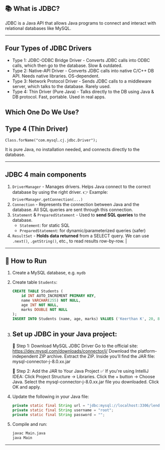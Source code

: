 ## 📚 What is JDBC?

JDBC is a Java API that allows Java programs to connect and interact with relational databases like MySQL.

---


Four Types of JDBC Drivers
---

- Type 1: JDBC-ODBC Bridge Driver - Converts JDBC calls into ODBC calls, which then go to the database. Slow & outdated.
- Type 2: Native-API Driver - Converts JDBC calls into native C/C++ DB API. Needs native libraries. OS-dependent.
- Type 3: Network Protocol Driver - Sends JDBC calls to a middleware server, which talks to the database. Rarely used.
- Type 4: Thin Driver (Pure Java) - Talks directly to the DB using Java & DB protocol. Fast, portable. Used in real apps.


Which One Do We Use?
--
Type 4 (Thin Driver) 
-
    Class.forName("com.mysql.cj.jdbc.Driver");
It is pure Java, no installation needed, and connects directly to the database.


---


## JDBC 4 main components
1. `DriverManager` - Manages drivers. Helps Java connect to the correct database by using the right driver.
     👉 Example: `DriverManager.getConnection(...)`         
2. `Connection` - Represents the connection between Java and the database.
    All SQL queries are sent through this connection.                                   
3. `Statement` & `PreparedStatement` - Used to **send SQL queries** to the database. 
     - `Statement`: for static SQL
     - `PreparedStatement`: for dynamic/parameterized queries (safer) 
4. `ResultSet` - **Holds data returned** from a SELECT query.
    We can use `.next()`, `.getString()`, etc., to read results row-by-row.                                 |


---


## 🧪 How to Run

1. Create a MySQL database, e.g. `mydb`
2. Create table `Students`:
    ```sql
    CREATE TABLE Students (
        id INT AUTO_INCREMENT PRIMARY KEY,
        name VARCHAR(255) NOT NULL,
        age INT NOT NULL,
        marks DOUBLE NOT NULL
    );
    INSERT INTO Students (name, age, marks) VALUES ('Keerthan K', 20, 85.5);
    ```

3. Set up JDBC in your Java project:
   -
   🔹 Step 1: Download MySQL JDBC Driver
        Go to the official site: https://dev.mysql.com/downloads/connector/j/
        Download the platform-independent ZIP archive.
        Extract the ZIP. Inside you’ll find the JAR file: mysql-connector-j-8.0.xx.jar

    🔹 Step 2: Add the JAR to Your Java Project
        ✅ If you're using IntelliJ IDEA:
        Click Project Structure → Libraries.
        Click the + button → Choose Java.
        Select the mysql-connector-j-8.0.xx.jar file you downloaded.
        Click OK and apply.

5. Update the following in your Java file:
    ```java
    private static final String url = "jdbc:mysql://localhost:3306/lenden";
    private static final String username = "root";
    private static final String password = "";
    ```

6. Compile and run:
    ```bash
    javac Main.java
    java Main
    ```

---
